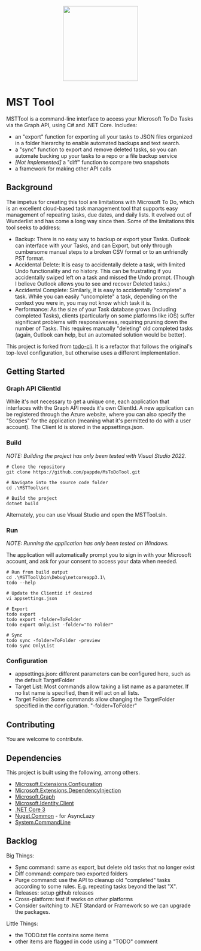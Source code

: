 <p align="center">
    <img 
        src="./assets/logo.png"
        width="200"
        height="200"
    />
</p>

# MST Tool

MSTTool is a command-line interface to access your Microsoft To Do Tasks via the Graph API, using C# and .NET Core. Includes:
* an "export" function for exporting all your tasks to JSON files organized in a folder hierarchy to enable automated backups and text search.
* a "sync" function to export and remove deleted tasks, so you can automate backing up your tasks to a repo or a file backup service
* *[Not Implemented]* a "diff" function to compare two snapshots
* a framework for making other API calls

## Background

The impetus for creating this tool are limitations with Microsoft To Do, which is an excellent cloud-based task management tool that supports easy management of repeating tasks, due dates, and daily lists. It evolved out of Wunderlist and has come a long way since then. Some of the limitations this tool seeks to address:
* Backup: There is no easy way to backup or export your Tasks. Outlook can interface with your Tasks, and can Export, but only through cumbersome manual steps to a broken CSV format or to an unfriendly PST format.
* Accidental Delete: It is easy to accidentally delete a task, with limited Undo functionality and no history. This can be frustrating if you accidentally swiped left on a task and missed the Undo prompt. (Though I believe Outlook allows you to see and recover Deleted tasks.)
* Accidental Complete: Similarly, it is easy to accidentally "complete" a task. While you can easily "uncomplete" a task, depending on the context you were in, you may not know which task it is.
* Performance: As the size of your Task database grows (including completed Tasks), clients (particularly on some platforms like iOS) suffer significant problems with responsiveness, requiring pruning down the number of Tasks. This requires manually "deleting" old completed tasks (again, Outlook can help, but an automated solution would be better).

This project is forked from [todo-cli](https://github.com/mehmetseckin/todo-cli). It is a refactor that follows the original's top-level configuration, but otherwise uses a different implementation.

## Getting Started

### Graph API ClientId 

While it's not necessary to get a unique one, each application that interfaces with the Graph API needs it's own ClientId. A new application can be registered through the Azure website, where you can also specify the "Scopes" for the application (meaning what it's permitted to do with a user account).  The Client Id is stored in the appsettings.json.

### Build

*NOTE: Building the project has only been tested with Visual Studio 2022.*

```
# Clone the repository
git clone https://github.com/pappde/MsToDoTool.git

# Navigate into the source code folder
cd .\MSTTool\src

# Build the project
dotnet build
```

Alternately, you can use Visual Studio and open the MSTTool.sln.

### Run

*NOTE: Running the application has only been tested on Windows.*

The application will automatically prompt you to sign in with your Microsoft account, and ask for your consent to access your data when needed.

```
# Run from build output
cd .\MSTTool\bin\Debug\netcoreapp3.1\
todo --help

# Update the Clientid if desired
vi appsettings.json

# Export
todo export
todo export -folder=ToFolder
todo export OnlyList -folder="To Folder"

# Sync
todo sync -folder=ToFolder -preview
todo sync OnlyList
```

### Configuration

* appsettings.json: different parameters can be configured here, such as the default TargetFolder
* Target List: Most commands allow taking a list name as a parameter. If no list name is specified, then it will act on all lists.
* Target Folder: Some commands allow changing the TargetFolder specified in the configuration. "-folder=ToFolder"

## Contributing

You are welcome to contribute.

## Dependencies

This project is built using the following, among others.

- [Microsoft.Extensions.Configuration](https://asp.net)
- [Microsoft.Extensions.DependencyInjection](https://github.com/dotnet/runtime)
- [Microsoft.Graph](https://developer.microsoft.com/graph)
- [Microsoft.Identity.Client](https://go.microsoft.com/fwlink/?linkid=844761)
- [.NET Core 3](https://github.com/dotnet/core)
- [Nuget.Common](https://aka.ms/nugetprj) - for AsyncLazy
- [System.CommandLine](https://github.com/dotnet/command-line-api)

## Backlog

Big Things:
* Sync command: same as export, but delete old tasks that no longer exist
* Diff command: compare two exported folders
* Purge command: use the API to cleanup old "completed" tasks according to some rules. E.g. repeating tasks beyond the last "X".
* Releases: setup github releases
* Cross-platform: test if works on other platforms
* Consider switching to .NET Standard or Framework so we can upgrade the packages.

Little Things:
* the TODO.txt file contains some items
* other items are flagged in code using a "TODO" comment


